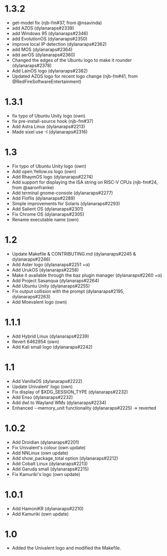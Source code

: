 # 1.3.2
* get-model fix (njb-fm#37, from @nsavinda)
* add AZOS (dylanaraps#2339)
* add Windows 95 (dylanaraps#2346)
* add EvolutionOS (dylanaraps#2350)
* improve local IP detection (dylanaraps#2362)
* add MOS (dylanaraps#2364)
* add aerOS (dylanaraps#2360)
* Changed the edges of the Ubuntu logo to make it rounder (dylanaraps#2378)
* Add LainOS logo (dylanaraps#2382)
* Updated AZOS logo for recent logo change (njb-fm#41, from @RedFireSoftwareEntertainment)

# 1.3.1
* fix typo of Ubuntu Unity logo (own)
* fix pre-install-source hook (njb-fm#37) 
* Add Astra Linux (dylanaraps#2213)
* Made sixel use -I (dylanaraps#2316)

# 1.3
* Fix typo of Ubuntu Unity logo (own)
* Add open.Yellow.os logo (own)
* Add RhaymOS logo (dylanaraps#2274)
* Add support for displaying the ISA string on RISC-V CPUs (njb-fm#24, from @aaronfranke)
* Add terminal gnome-console (dylanaraps#2277)
* Add Floflis (dylanaraps#2289)
* Simple improvements for Solaris (dylanaraps#2293)
* Add Salient OS (dylanaraps#2301)
* Fix Chrome OS (dylanaraps#2305)
* Rename executable name (own)

# 1.2
* Update Makefile & CONTRIBUTING.md (dylanaraps#2245 & dylanaraps#2246)
* Add Aster logo (dylanaraps#2251 +α)
* Add UrukOS (dylanaraps#2258)
* Make it available through the baz plugin manager (dylanaraps#2260 +α)
* Add Project Sasanqua (dylanaraps#2264)
* Add Ubuntu Unity (dylanaraps#2255)
* Fix output collision with the prompt (dylanaraps#2195, dylanaraps#2263)
* Add Moevalent logo (own)

# 1.1.1
* Add Hybrid Linux (dylanaraps#2239)
* Revert 6462954 (own)
* Add Kali small logo (dylanaraps#2242)

# 1.1
* Add VanillaOS (dylanaraps#2222)
* Update Univalent' logo (own)
* Fix display of $XDG_SESSION_TYPE (dylanaraps#2232)
* Add Enso (dylanaraps#2232)
* Add dwl to Wayland WMs (dylanaraps#2234)
* Enhanced --memory_unit functionality (dylanaraps#2225) -> reverted

# 1.0.2
* Add Droidian (dylanaraps#2201)
* Fix Univalent's colour (own update)
* Add NNLinux (own update)
* Add show_package_total option (dylanaraps#2212)
* Add Cobalt Linux (dylanaraps#2213)
* Add Garuda small (dylanaraps#2215)
* Fix Kamuriki's logo (own update)

# 1.0.1
* Add HamoniKR (dylanaraps#2210)
* Add Kamuriki (own update)

# 1.0
* Added the Univalent logo and modified the Makefile.
